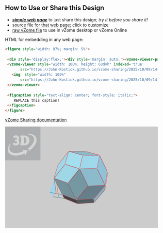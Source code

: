 
## How to Use or Share this Design

 - [***simple web page***](<https://John-Kostick.github.io/vzome-sharing/2025/10/09/14-36-21-6-axis-CM-X/>) to just share this design; *try it before you share it!*
 - [source file for that web page](<https://github.com/John-Kostick/vzome-sharing/edit/main/2025/10/09/14-36-21-6-axis-CM-X/index.md>); click to customize
 - [raw vZome file](<https://raw.githubusercontent.com/John-Kostick/vzome-sharing/main/2025/10/09/14-36-21-6-axis-CM-X/6-axis-CM-X.vZome>) to use in vZome desktop or vZome Online
 
 HTML for embedding in any web page:
 ```html
<figure style="width: 87%; margin: 5%">
  
  <div style='display:flex;'><div style='margin: auto;'><vzome-viewer-previous label='prev step'></vzome-viewer-previous><vzome-viewer-next label='next step'></vzome-viewer-next></div></div>
  <vzome-viewer style="width: 100%; height: 60dvh" indexed='true'
        src="https://John-Kostick.github.io/vzome-sharing/2025/10/09/14-36-21-6-axis-CM-X/6-axis-CM-X.vZome" >
    <img  style="width: 100%"
        src="https://John-Kostick.github.io/vzome-sharing/2025/10/09/14-36-21-6-axis-CM-X/6-axis-CM-X.png" >
  </vzome-viewer>

  <figcaption style="text-align: center; font-style: italic;">
     REPLACE this caption!
  </figcaption>
</figure>

 ```

[vZome Sharing documentation](https://vzome.github.io/vzome/sharing.html#how-it-works)

![Image](<6-axis-CM-X.png>)

